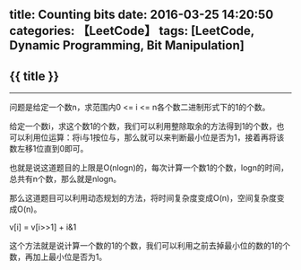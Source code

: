 title: Counting bits
date: 2016-03-25 14:20:50
categories: 【LeetCode】
tags: [LeetCode, Dynamic Programming, Bit Manipulation]
---
## {{ title }} ##

---

问题是给定一个数n，求范围内0 <= i <= n各个数二进制形式下的1的个数。

给定一个数i，求这个数1的个数，我们可以利用整除取余的方法得到1的个数，也可以利用位运算：将i与1按位与，那么就可以来判断最小位是否为1，接着再将该数左移1位直到0即可。

也就是说这道题目的上限是O(nlogn)的，每次计算一个数1的个数，logn的时间，总共有n个数，那么就是nlogn。

那么这道题目可以利用动态规划的方法，将时间复杂度变成O(n)，空间复杂度变成O(n)。

v[i] = v[i>>1] + i&1

这个方法就是说计算一个数的1的个数，我们可以利用之前去掉最小位的数的1的个数，再加上最小位是否为1。